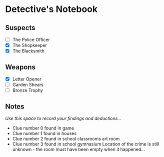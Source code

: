 # Detective's Notebook

## Suspects
- [ ] The Police Officer
- [X] The Shopkeeper
- [X] The Blacksmith

## Weapons
- [X] Letter Opener
- [ ] Garden Shears
- [ ] Bronze Trophy

## Notes
*Use this space to record your findings and deductions...*
- Clue number 0 found in game
- Clue number 1 found in houses
- Clue number 2 found in school classrooms art room
- Clue number 3 found in school gymnasium
Location of the crime is still unknown - the room must have been empty when it happened...

